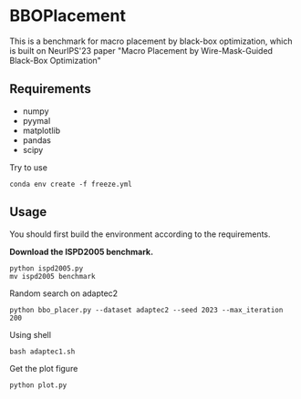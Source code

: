 # BBOPlacement
 
This is a benchmark for macro placement by black-box optimization, which is built on NeurIPS'23 paper "Macro Placement by Wire-Mask-Guided Black-Box Optimization"


## Requirements

+ numpy 
+ pyymal
+ matplotlib
+ pandas
+ scipy

Try to use
```shell
conda env create -f freeze.yml
```
## Usage

You should first build the environment according to the requirements.

**Download the ISPD2005 benchmark.**

```shell
python ispd2005.py
mv ispd2005 benchmark
```

Random search on adaptec2

```shell
python bbo_placer.py --dataset adaptec2 --seed 2023 --max_iteration 200

```

Using shell 

```shell
bash adaptec1.sh
```

Get the plot figure
```
python plot.py

```

